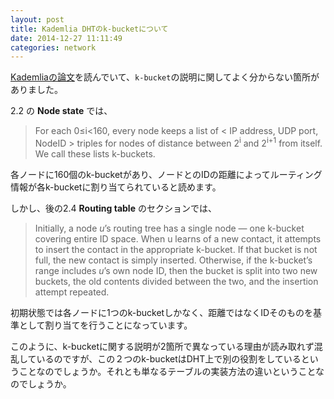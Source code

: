 ```yaml
---
layout: post
title: Kademlia DHTのk-bucketについて
date: 2014-12-27 11:11:49
categories: network
---
```

<!-- {% raw %} -->
<p><a href="http://pdos.csail.mit.edu/~petar/papers/maymounkov-kademlia-lncs.pdf" rel="nofollow">Kademliaの論文</a>を読んでいて、<code>k-bucket</code>の説明に関してよく分からない箇所がありました。</p>

<p>2.2 の <strong>Node state</strong> では、</p>

<blockquote>
  <p>For each 0≤i&lt;160, every node keeps a list of &lt; IP address, UDP port,
  NodeID > triples for nodes of distance between 2<sup>i</sup> and
  2<sup>i+1</sup> from itself. We call these lists k-buckets.</p>
</blockquote>

<p>各ノードに160個のk-bucketがあり、ノードとのIDの距離によってルーティング情報が各k-bucketに割り当てられていると読めます。</p>

<p>しかし、後の2.4 <strong>Routing table</strong> のセクションでは、</p>

<blockquote>
  <p>Initially, a node <em>u</em>’s routing tree has a single node — one k-bucket
  covering entire ID space. When u learns of a new contact, it attempts
  to insert the contact in the appropriate k-bucket. If that bucket is
  not full, the new contact is simply inserted. Otherwise, if the
  k-bucket’s range includes <em>u</em>’s own node ID, then the bucket is split
  into two new buckets, the old contents divided between the two, and
  the insertion attempt repeated.</p>
</blockquote>

<p>初期状態では各ノードに1つのk-bucketしかなく、距離ではなくIDそのものを基準として割り当てを行うことになっています。</p>

<p>このように、k-bucketに関する説明が2箇所で異なっている理由が読み取れず混乱しているのですが、この２つのk-bucketはDHT上で別の役割をしているということなのでしょうか。それとも単なるテーブルの実装方法の違いということなのでしょうか。</p>
<!-- {% endraw %} -->
